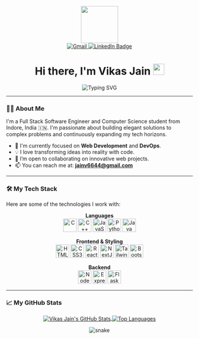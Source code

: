 <div id="header" align="center">
  <img src="https://media.giphy.com/media/M9gbBd9nbDrOTu1Jx5/giphy.gif" width="100"/>
</div>

<div id="badges" align="center">
   <a href="mailto:jainv6644@gmail.com">
    <img src="https://img.shields.io/badge/Gmail-D14836?style=for-the-badge&logo=gmail&logoColor=white" alt="Gmail"/>
  </a>
   <a href="[YOUR_LINKEDIN_URL]" target="_blank">
    <img src="https://img.shields.io/badge/LinkedIn-0077B5?style=for-the-badge&logo=linkedin&logoColor=white" alt="LinkedIn Badge"/>
  </a>
</div>

<div align="center">
 <img src="https://komarev.com/ghpvc/?username=vikasjainn&style=flat-square&color=blue" alt=""/>
</div>

<h1 align="center">
  Hi there, I'm Vikas Jain
  <img src="https://media.giphy.com/media/hvRJCLFzcasrR4ia7z/giphy.gif" width="30px"/>
</h1>

<div align="center">
  <img src="https://readme-typing-svg.herokuapp.com?font=Fira+Code&weight=700&size=25&duration=4000&color=58A6FF&center=true&vCenter=true&width=435&lines=Full+Stack+Software+Engineer;Always+Building+Cool+Stuff;DevOps+Enthusiast;Open+to+Collaboration" alt="Typing SVG" />
</div>

---

### 👨‍💻 About Me

I'm a Full Stack Software Engineer and Computer Science student from Indore, India 🇮🇳. I'm passionate about building elegant solutions to complex problems and continuously expanding my tech horizons.

- 🧠 I'm currently focused on **Web Development** and **DevOps**.
- 💡 I love transforming ideas into reality with code.
- 🤝 I’m open to collaborating on innovative web projects.
- 📫 You can reach me at: **jainv6644@gmail.com**

---

### 🛠️ My Tech Stack

Here are some of the technologies I work with:

<p align="center">
  <strong>Languages</strong><br>
  <a href="https://docs.microsoft.com/en-us/cpp/?view=msvc-170" target="_blank" rel="noreferrer"><img src="https://raw.githubusercontent.com/danielcranney/readme-generator/main/public/icons/skills/c-colored.svg" width="36" height="36" alt="C" /></a>
  <a href="https://docs.microsoft.com/en-us/cpp/?view=msvc-170" target="_blank" rel="noreferrer"><img src="https://raw.githubusercontent.com/danielcranney/readme-generator/main/public/icons/skills/cplusplus-colored.svg" width="36" height="36" alt="C++" /></a>
  <a href="https://developer.mozilla.org/en-US/docs/Web/JavaScript" target="_blank" rel="noreferrer"><img src="https://raw.githubusercontent.com/danielcranney/readme-generator/main/public/icons/skills/javascript-colored.svg" width="36" height="36" alt="JavaScript" /></a>
  <a href="https://www.python.org/" target="_blank" rel="noreferrer"><img src="https://raw.githubusercontent.com/danielcranney/readme-generator/main/public/icons/skills/python-colored.svg" width="36" height="36" alt="Python" /></a>
  <a href="https://www.java.com/en/" target="_blank" rel="noreferrer"><img src="https://raw.githubusercontent.com/danielcranney/readme-generator/main/public/icons/skills/java-colored.svg" width="36" height="36" alt="Java" /></a>
</p>

<p align="center">
  <strong>Frontend & Styling</strong><br>
  <a href="https://developer.mozilla.org/en-US/docs/Glossary/HTML5" target="_blank" rel="noreferrer"><img src="https://raw.githubusercontent.com/danielcranney/readme-generator/main/public/icons/skills/html5-colored.svg" width="36" height="36" alt="HTML5" /></a>
  <a href="https://www.w3.org/TR/CSS/#css" target="_blank" rel="noreferrer"><img src="https://raw.githubusercontent.com/danielcranney/readme-generator/main/public/icons/skills/css3-colored.svg" width="36" height="36" alt="CSS3" /></a>
  <a href="https://reactjs.org/" target="_blank" rel="noreferrer"><img src="https://raw.githubusercontent.com/danielcranney/readme-generator/main/public/icons/skills/react-colored.svg" width="36" height="36" alt="React" /></a>
  <a href="https://nextjs.org/" target="_blank" rel="noreferrer"><img src="https://raw.githubusercontent.com/danielcranney/readme-generator/main/public/icons/skills/nextjs-colored.svg" width="36" height="36" alt="NextJS" /></a>
  <a href="https://tailwindcss.com/" target="_blank" rel="noreferrer"><img src="https://raw.githubusercontent.com/danielcranney/readme-generator/main/public/icons/skills/tailwindcss-colored.svg" width="36" height="36" alt="TailwindCSS" /></a>
  <a href="https://getbootstrap.com/" target="_blank" rel="noreferrer"><img src="https://raw.githubusercontent.com/danielcranney/readme-generator/main/public/icons/skills/bootstrap-colored.svg" width="36" height="36" alt="Bootstrap" /></a>
</p>

<p align="center">
  <strong>Backend</strong><br>
  <a href="https://nodejs.org/en/" target="_blank" rel="noreferrer"><img src="https://raw.githubusercontent.com/danielcranney/readme-generator/main/public/icons/skills/nodejs-colored.svg" width="36" height="36" alt="NodeJS" /></a>
  <a href="https://expressjs.com/" target="_blank" rel="noreferrer"><img src="https://raw.githubusercontent.com/danielcranney/readme-generator/main/public/icons/skills/express-colored-dark.svg" width="36" height="36" alt="Express" /></a>
  <a href="https://flask.palletsprojects.com/en/2.1.x/" target="_blank" rel="noreferrer"><img src="https://raw.githubusercontent.com/danielcranney/readme-generator/main/public/icons/skills/flask-colored-dark.svg" width="36" height="36" alt="Flask" /></a>
</p>

---

### 📈 My GitHub Stats

<p align="center">
  <a href="https://github.com/vikasjainn">
    <img align="center" src="https://github-readme-stats.vercel.app/api?username=vikasjainn&show_icons=true&theme=tokyonight&border_color=30A3DC&rank_icon=github" alt="Vikas Jain's GitHub Stats" />
    <img align="center" src="https://github-readme-stats.vercel.app/api/top-langs/?username=vikasjainn&layout=compact&theme=tokyonight&border_color=30A3DC" alt="Top Languages" />
  </a>
</p>

<p align="center">
  <img src="https://raw.githubusercontent.com/vikasjainn/vikasjainn/output/github-contribution-grid-snake.svg" alt="snake"></p>
</p>
